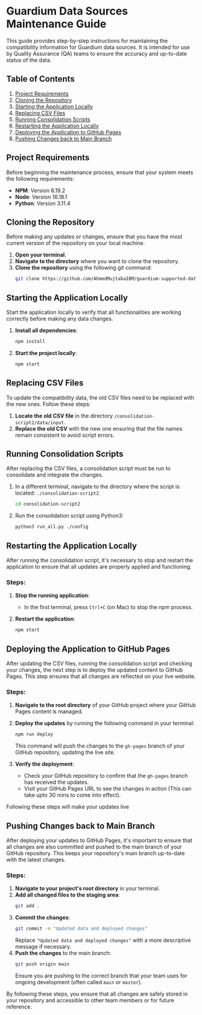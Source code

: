 # Guardium Data Sources Maintenance Guide

This guide provides step-by-step instructions for maintaining the compatibility information for Guardium data sources. It is intended for use by Quality Assurance (QA) teams to ensure the accuracy and up-to-date status of the data.

## Table of Contents
 
  1. [Project Requirements](#project-requirements)
  2. [Cloning the Repository](#cloning-the-repository)
  3. [Starting the Application Locally](#starting-the-application-locally)
  4. [Replacing CSV Files](#replacing-csv-files)
  5. [Running Consolidation Scripts](#running-consolidation-scripts)
  6. [Restarting the Application Locally](#restarting-the-application-locally)
  7. [Deploying the Application to GitHub Pages](#deploying-the-application-to-github-pages)
  8. [Pushing Changes back to Main Branch](#pushing-changes-back-to-main-branch)


## Project Requirements
Before beginning the maintenance process, ensure that your system meets the following requirements:
- **NPM**: Version 8.19.2
- **Node**: Version 16.18.1
- **Python**: Version 3.11.4


## Cloning the Repository
Before making any updates or changes, ensure that you have the most current version of the repository on your local machine.

1. **Open your terminal**.
2. **Navigate to the directory** where you want to clone the repository.
3. **Clone the repository** using the following git command:
   ```bash
   git clone https://github.com/AhmedMujtabaIBM/guardium-supported-datasources-v2.git
   ```

## Starting the Application Locally
Start the application locally to verify that all functionalities are working correctly before making any data changes.

1. **Install all dependencies**:
   ```bash
   npm install
2. **Start the project locally**:
   ```bash
   npm start
   ```

## Replacing CSV Files
To update the compatibility data, the old CSV files need to be replaced with the new ones. Follow these steps:

1. **Locate the old CSV file** in the directory `/consolidation-script2/data/input`.
2. **Replace the old CSV** with the new one ensuring that the file names remain consistent to avoid script errors.

## Running Consolidation Scripts
After replacing the CSV files, a consolidation script must be run to consolidate and integrate the changes.

1. In a different terminal, navigate to the directory where the script is located: `./consolidation-script2`.
   ```bash
   cd consolidation-script2
   ```
2. Run the consolidation script using Python3:
   ```bash
   python3 run_all.py ./config
   ```
## Restarting the Application Locally
After running the consolidation script, it's necessary to stop and restart the application to ensure that all updates are properly applied and functioning.

### Steps:
1. **Stop the running application**:
   - In the first terminal, press `Ctrl+C` (on Mac) to stop the npm process.
   
2. **Restart the application**:
   ```bash
   npm start
   ```


## Deploying the Application to GitHub Pages
After updating the CSV files, running the consolidation script and checking your changes, the next step is to deploy the updated content to GitHub Pages. This step ensures that all changes are reflected on your live website.

### Steps:
1. **Navigate to the root directory** of your GitHub project where your GitHub Pages content is managed.
2. **Deploy the updates** by running the following command in your terminal:
   ```bash
   npm run deploy
   ```
   This command will push the changes to the `gh-pages` branch of your GitHub repository, updating the live site.

3. **Verify the deployment**:
   - Check your GitHub repository to confirm that the `gh-pages` branch has received the updates.
   - Visit your GitHub Pages URL to see the changes in action (This can take upto 30 mins to come into effect).

Following these steps will make your updates live

## Pushing Changes back to Main Branch

After deploying your updates to GitHub Pages, it's important to ensure that all changes are also committed and pushed to the main branch of your GitHub repository. This keeps your repository's main branch up-to-date with the latest changes.

### Steps:
1. **Navigate to your project's root directory** in your terminal.
2. **Add all changed files to the staging area**:
   ```bash
   git add .
   ```
3. **Commit the changes**:
   ```bash
   git commit -m "Updated data and deployed changes"
   ```
   Replace `"Updated data and deployed changes"` with a more descriptive message if necessary.
4. **Push the changes** to the main branch:
   ```bash
   git push origin main
   ```
   Ensure you are pushing to the correct branch that your team uses for ongoing development (often called `main` or `master`).

By following these steps, you ensure that all changes are safely stored in your repository and accessible to other team members or for future reference.
